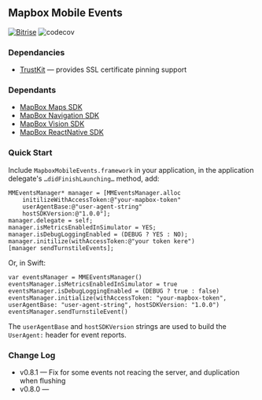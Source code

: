 ## Mapbox Mobile Events

[![Bitrise](https://app.bitrise.io/app/63d52d847cdb36db/status.svg?token=DDdEMfpVR8emhdGSgToskA&branch=master)](https://www.bitrise.io/app/63d52d847cdb36db)
![codecov](https://codecov.io/gh/mapbox/mapbox-events-ios/branch/master/graph/badge.svg)

### Dependancies

- [TrustKit](https://github.com/datatheorem/TrustKit) — provides SSL certificate pinning support 

### Dependants

- [MapBox Maps SDK](https://github.com/mapbox/mapbox-gl-native/)
- [MapBox Navigation SDK](https://github.com/mapbox/mapbox-navigation-ios/)
- [MapBox Vision SDK](https://github.com/mapbox/mapbox-vision-ios)
- [MapBox ReactNative SDK](https://github.com/mapbox/react-native-mapbox-gl)

### Quick Start

Include `MapboxMobileEvents.framework` in your application, in the application delegate's  `…didFinishLaunching…` method, add:

    MMEventsManager* manager = [MMEventsManager.alloc 
        initilizeWithAccessToken:@"your-mapbox-token" 
        userAgentBase:@"user-agent-string"
        hostSDKVersion:@"1.0.0"];
    manager.delegate = self;
    manager.isMetricsEnabledInSimulator = YES;
    manager.isDebugLoggingEnabled = (DEBUG ? YES : NO);
    manager.initilize(withAccessToken:@"your token kere")
    [manager sendTurnstileEvents];

Or, in Swift:
  
    var eventsManager = MMEEventsManager()
    eventsManager.isMetricsEnabledInSimulator = true
    eventsManager.isDebugLoggingEnabled = (DEBUG ? true : false)
    eventsManager.initialize(withAccessToken: "your-mapbox-token", userAgentBase: "user-agent-string", hostSDKVersion: "1.0.0")
    eventsManager.sendTurnstileEvent()

The `userAgentBase` and `hostSDKVersion` strings are used to build the `UserAgent:` header for event reports.

### Change Log

- v0.8.1 — Fix for some events not reacing the server, and duplication when flushing
- v0.8.0 — 
